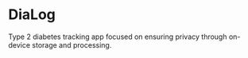 # DiaLog
Type 2 diabetes tracking app focused on ensuring privacy through on-device storage and processing.
